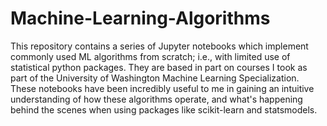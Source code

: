 # Machine-Learning-Algorithms
This repository contains a series of Jupyter notebooks which implement commonly used ML algorithms from scratch; i.e., with limited use of statistical python packages. They are based in part on courses I took as part of the University of Washington Machine Learning Specialization. These notebooks have been incredibly useful to me in gaining an intuitive understanding of how these algorithms operate, and what's happening behind the scenes when using packages like scikit-learn and statsmodels.
